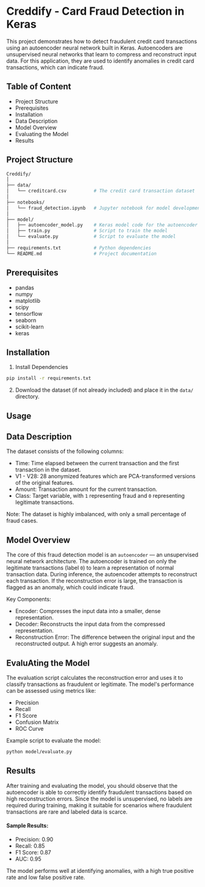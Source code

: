 # Creddify - Card Fraud Detection in Keras


This project demonstrates how to detect fraudulent credit card transactions using an autoencoder neural network built in Keras. Autoencoders are unsupervised neural networks that learn to compress and reconstruct input data. For this application, they are used to identify anomalies in credit card transactions, which can indicate fraud.

## Table of Content
- Project Structure
- Prerequisites
- Installation 
- Data Description 
- Model Overview 
- Evaluating the Model 
- Results 

## Project Structure

```bash
Creddify/
│
├── data/
│   └── creditcard.csv          # The credit card transaction dataset
│
├── notebooks/
│   └── fraud_detection.ipynb   # Jupyter notebook for model development and analysis
│
├── model/
│   ├── autoencoder_model.py    # Keras model code for the autoencoder
│   ├── train.py                # Script to train the model
│   └── evaluate.py             # Script to evaluate the model
│
├── requirements.txt            # Python dependencies
└── README.md                   # Project documentation


```

## Prerequisites
- pandas
- numpy
- matplotlib
- scipy
- tensorflow
- seaborn
- scikit-learn
- keras

## Installation

1. Install Dependencies 
```bash
pip install -r requirements.txt
```

2. Download the dataset (if not already included) and place it in the `data/` directory.
## Usage

## Data Description

The dataset consists of the following columns:

- Time: Time elapsed between the current transaction and the first transaction in the dataset.
- V1 - V28: 28 anonymized features which are PCA-transformed versions of the original features.
- Amount: Transaction amount for the current transaction.
- Class: Target variable, with `1` representing fraud and `0` representing legitimate transactions.

Note: The dataset is highly imbalanced, with only a small percentage of fraud cases.


## Model Overview

The core of this fraud detection model is an `autoencoder` — an unsupervised neural network architecture. The autoencoder is trained on only the legitimate transactions (label `0`) to learn a representation of normal transaction data. During inference, the autoencoder attempts to reconstruct each transaction. If the reconstruction error is large, the transaction is flagged as an anomaly, which could indicate fraud.

Key Components:
- Encoder: Compresses the input data into a smaller, dense representation.
- Decoder: Reconstructs the input data from the compressed representation.
- Reconstruction Error: The difference between the original input and the reconstructed output. A high error suggests an anomaly.

## EvaluAting the Model
The evaluation script calculates the reconstruction error and uses it to classify transactions as fraudulent or legitimate. The model's performance can be assessed using metrics like:

- Precision
- Recall
- F1 Score
- Confusion Matrix
- ROC Curve

Example script to evaluate the model:

```bash
python model/evaluate.py
```

## Results
After training and evaluating the model, you should observe that the autoencoder is able to correctly identify fraudulent transactions based on high reconstruction errors. Since the model is unsupervised, no labels are required during training, making it suitable for scenarios where fraudulent transactions are rare and labeled data is scarce.

#### Sample Results:
- Precision: 0.90
- Recall: 0.85
- F1 Score: 0.87
- AUC: 0.95

The model performs well at identifying anomalies, with a high true positive rate and low false positive rate.
